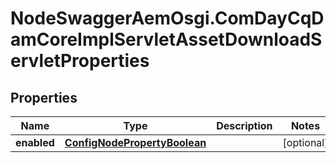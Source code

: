 # NodeSwaggerAemOsgi.ComDayCqDamCoreImplServletAssetDownloadServletProperties

## Properties

Name | Type | Description | Notes
------------ | ------------- | ------------- | -------------
**enabled** | [**ConfigNodePropertyBoolean**](ConfigNodePropertyBoolean.md) |  | [optional] 


